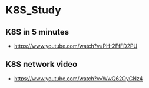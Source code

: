 # K8S_Study

## K8S in 5 minutes
  - https://www.youtube.com/watch?v=PH-2FfFD2PU

## K8S network video 
  - https://www.youtube.com/watch?v=WwQ62OyCNz4 
